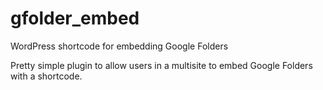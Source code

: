 # gfolder_embed
WordPress shortcode for embedding Google Folders

Pretty simple plugin to allow users in a multisite to embed Google Folders with a shortcode.
